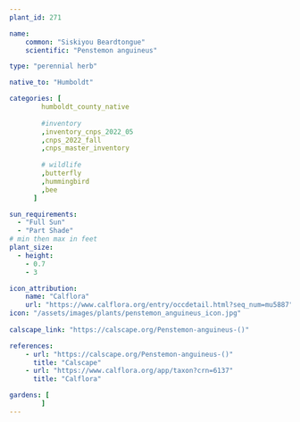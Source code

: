 ```yaml
---
plant_id: 271 

name: 
    common: "Siskiyou Beardtongue"
    scientific: "Penstemon anguineus" 

type: "perennial herb"

native_to: "Humboldt"

categories: [
        humboldt_county_native
        
        #inventory 
        ,inventory_cnps_2022_05
        ,cnps_2022_fall
        ,cnps_master_inventory
        
        # wildlife
        ,butterfly
        ,hummingbird
        ,bee
      ]

sun_requirements:
  - "Full Sun"
  - "Part Shade"
# min then max in feet
plant_size:
  - height: 
    - 0.7 
    - 3 

icon_attribution: 
    name: "Calflora"
    url: "https://www.calflora.org/entry/occdetail.html?seq_num=mu5887"
icon: "/assets/images/plants/penstemon_anguineus_icon.jpg" 
 
calscape_link: "https://calscape.org/Penstemon-anguineus-()"

references:
    - url: "https://calscape.org/Penstemon-anguineus-()"
      title: "Calscape"
    - url: "https://www.calflora.org/app/taxon?crn=6137"
      title: "Calflora"

gardens: [
        ]
---
```









